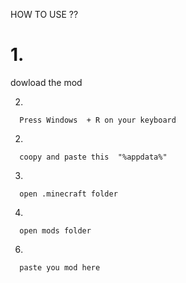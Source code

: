 HOW TO USE ??

# 1.
 dowload the mod

2.

      Press Windows  + R on your keyboard
     
2.

      coopy and paste this  "%appdata%"

3.

      open .minecraft folder

4.

      open mods folder

6.

      paste you mod here
